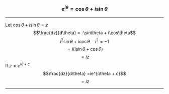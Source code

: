 ### $$e^{i\theta} = \cos\theta + i\sin\theta $$
_______

Let $\cos\theta + i\sin\theta = z$
$$\frac{dz}{d\theta} = -\sin\theta + i\cos\theta$$
$$i^2\sin\theta + i\cos\theta\quad i^2=-1$$
$$=i(i\sin\theta + \cos\theta)$$
$$=iz$$
If $z = e^{i\theta + c}$ 
$$\frac{dz}{d\theta} =ie^{i\theta + c}$$
$$=iz$$
_______
